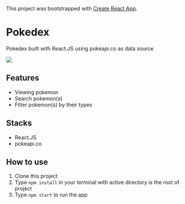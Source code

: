 This project was bootstrapped with [Create React App](https://github.com/facebook/create-react-app).

# Pokedex
Pokedex built with React.JS using pokeapi.co as data source

![](pokedex-demo.gif)

## Features
<ul>
	<li>Viewing pokemon</li>
	<li>Search pokemon(s)</li>
	<li>Filter pokemon(s) by their types</li>
</ul>

## Stacks
<ul>
	<li>React.JS</li>
	<li>pokeapi.co</li>
</ul>

## How to use
<ol>
	<li>Clone this project</li>
	<li>Type <code>npm install</code> in your terminal with active directory is the root of project</li>
	<li>Type <code>npm start</code> to run the app</li>
</ol>